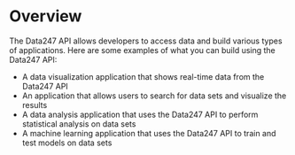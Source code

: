 # Overview

The Data247 API allows developers to access data and build various types of applications. Here are some examples of what you can build using the Data247 API:

- A data visualization application that shows real-time data from the Data247 API
- An application that allows users to search for data sets and visualize the results
- A data analysis application that uses the Data247 API to perform statistical analysis on data sets
- A machine learning application that uses the Data247 API to train and test models on data sets
